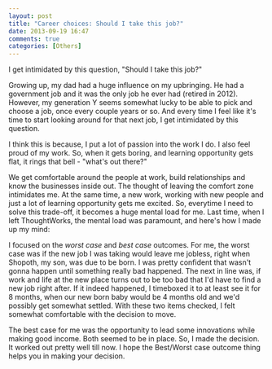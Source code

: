 ```yaml
---
layout: post
title: "Career choices: Should I take this job?"
date: 2013-09-19 16:47
comments: true
categories: [Others]
---
```


I get intimidated by this question, "Should I take this job?"

Growing up, my dad had a huge influence on my upbringing. He had a government job and it was the only job he ever had (retired in 2012). However, my generation Y seems somewhat lucky to be able to pick and choose a job, once every couple years or so. And every time I feel like it's time to start looking around for that next job, I get intimidated by this question.

I think this is because, I put a lot of passion into the work I do. I also feel proud of my work. So, when it gets boring, and learning opportunity gets flat, it rings that bell - "what's out there?"

We get comfortable around the people at work, build relationships and know the businesses inside out. The thought of leaving the comfort zone intimidates me. At the same time, a new work, working with new people and just a lot of learning opportunity gets me excited. So, everytime I need to solve this trade-off, it becomes a huge mental load for me. Last time, when I left ThoughtWorks, the mental load was paramount, and here's how I made up my mind:

I focused on the _worst case_ and _best case_ outcomes. For me, the worst case was if the new job I was taking would leave me jobless, right when Shopoth, my son, was due to be born. I was pretty confident that wasn't gonna happen until something really bad happened. The next in line was, if work and life at the new place turns out to be too bad that I'd have to find a new job right after. If it indeed happened, I timeboxed it to at least see it for 8 months, when our new born baby would be 4 months old and we'd possibly get somewhat settled. With these two items checked, I felt somewhat comfortable with the decision to move.

The best case for me was the opportunity to lead some innovations while making good income. Both seemed to be in place. So, I made the decision. It worked out pretty well till now. I hope the Best/Worst case outcome thing helps you in making your decision.